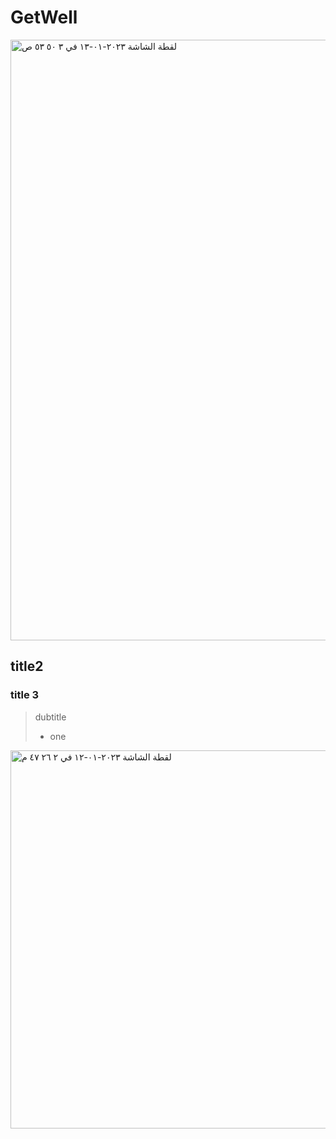 # GetWell
<img width="961" alt="‏لقطة الشاشة ٢٠٢٣-٠١-١٣ في ٣ ٥٠ ٥٣ ص" src="https://user-images.githubusercontent.com/116816097/212211961-5ae60986-6f63-4409-bede-1d66c85b7d4a.png">

## title2
### title 3 
> dubtitle 
> - one 
<img width="605" alt="‏لقطة الشاشة ٢٠٢٣-٠١-١٢ في ٢ ٢٦ ٤٧ م" src="https://user-images.githubusercontent.com/116816097/212091437-a26feae2-8c44-447f-ab88-da8255e3f731.png">
